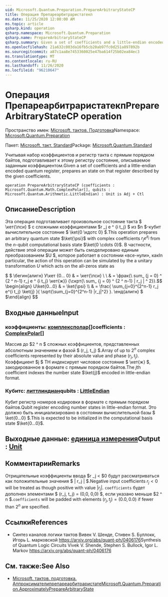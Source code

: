 ```yaml
---
uid: Microsoft.Quantum.Preparation.PrepareArbitraryStateCP
title: Операция Препареарбитраристатекп
ms.date: 11/25/2020 12:00:00 AM
ms.topic: article
qsharp.kind: operation
qsharp.namespace: Microsoft.Quantum.Preparation
qsharp.name: PrepareArbitraryStateCP
qsharp.summary: Given a set of coefficients and a little-endian encoded quantum register, prepares an state on that register described by the given coefficients.
ms.openlocfilehash: 21a632c003da16fb5cb20ab97fc0d251a897892b
ms.sourcegitcommit: a87c1aa8e7453360025e47ba614f25b02ea84ec3
ms.translationtype: MT
ms.contentlocale: ru-RU
ms.lasthandoff: 11/26/2020
ms.locfileid: "96210647"
---
```

# <a name="preparearbitrarystatecp-operation"></a><span data-ttu-id="3f71c-102">Операция Препареарбитраристатекп</span><span class="sxs-lookup"><span data-stu-id="3f71c-102">PrepareArbitraryStateCP operation</span></span>

<span data-ttu-id="3f71c-103">Пространство имен: [Microsoft. тактов. Подготовка](xref:Microsoft.Quantum.Preparation)</span><span class="sxs-lookup"><span data-stu-id="3f71c-103">Namespace: [Microsoft.Quantum.Preparation](xref:Microsoft.Quantum.Preparation)</span></span>

<span data-ttu-id="3f71c-104">Пакет: [Microsoft. такт. Standard](https://nuget.org/packages/Microsoft.Quantum.Standard)</span><span class="sxs-lookup"><span data-stu-id="3f71c-104">Package: [Microsoft.Quantum.Standard](https://nuget.org/packages/Microsoft.Quantum.Standard)</span></span>


<span data-ttu-id="3f71c-105">Учитывая набор коэффициентов и регистр такта с прямым порядком байтов, подготавливает к этому регистру состояние, описываемое заданным коэффициентом.</span><span class="sxs-lookup"><span data-stu-id="3f71c-105">Given a set of coefficients and a little-endian encoded quantum register, prepares an state on that register described by the given coefficients.</span></span>

```qsharp
operation PrepareArbitraryStateCP (coefficients : Microsoft.Quantum.Math.ComplexPolar[], qubits : Microsoft.Quantum.Arithmetic.LittleEndian) : Unit is Adj + Ctl
```


## <a name="description"></a><span data-ttu-id="3f71c-106">Описание</span><span class="sxs-lookup"><span data-stu-id="3f71c-106">Description</span></span>

<span data-ttu-id="3f71c-107">Эта операция подготавливает произвольное состояние такта $ \кет{\пси} $ с сложными коэффициентами $r _j e ^ {i t_j} $ из $n $-кубит вычислительное состояние $ \ket{0 \кдотс 0} $.</span><span class="sxs-lookup"><span data-stu-id="3f71c-107">This operation prepares an arbitrary quantum state $\ket{\psi}$ with complex coefficients $r_j e^{i t_j}$ from the $n$-qubit computational basis state $\ket{0 \cdots 0}$.</span></span>
<span data-ttu-id="3f71c-108">В частности, действие этой операции может быть смоделировано единым преобразованием $U $, которое работает в состоянии «все-нули», как</span><span class="sxs-lookup"><span data-stu-id="3f71c-108">In particular, the action of this operation can be simulated by the a unitary transformation $U$ which acts on the all-zeros state as</span></span>

<span data-ttu-id="3f71c-109">$ $ \бегин{алигн} У\кет {0... 0} & = \кет{\пси} \\ \\ & = \фрак{\ sum_ {j = 0} ^ {2 ^ n-1} r_j e ^ {i t_j} \кет{ж}} {\скрт{\ sum_ {j = 0} ^ {2 ^ n-1} | r_j | ^ 2}}.</span><span class="sxs-lookup"><span data-stu-id="3f71c-109">$$ \begin{align} U\ket{0...0} & = \ket{\psi} \\\\ & = \frac{ \sum_{j=0}^{2^n-1} r_j e^{i t_j} \ket{j} }{ \sqrt{\sum_{j=0}^{2^n-1} |r_j|^2} }.</span></span>
<span data-ttu-id="3f71c-110">\енд{алигн} $ $</span><span class="sxs-lookup"><span data-stu-id="3f71c-110">\end{align} $$</span></span>

## <a name="input"></a><span data-ttu-id="3f71c-111">Входные данные</span><span class="sxs-lookup"><span data-stu-id="3f71c-111">Input</span></span>

### <a name="coefficients--complexpolar"></a><span data-ttu-id="3f71c-112">коэффициенты: [комплексполар](xref:Microsoft.Quantum.Math.ComplexPolar)[]</span><span class="sxs-lookup"><span data-stu-id="3f71c-112">coefficients : [ComplexPolar](xref:Microsoft.Quantum.Math.ComplexPolar)[]</span></span>

<span data-ttu-id="3f71c-113">Массив до $2 ^ n $ сложных коэффициентов, представленных абсолютным значением и фазой $ (r_j, t_j) $.</span><span class="sxs-lookup"><span data-stu-id="3f71c-113">Array of up to $2^n$ complex coefficients represented by their absolute value and phase $(r_j, t_j)$.</span></span> <span data-ttu-id="3f71c-114">Коэффициент $j $ TH индексирует числовое состояние $ \кет{ж} $, закодированное в формате с прямым порядком байтов.</span><span class="sxs-lookup"><span data-stu-id="3f71c-114">The $j$th coefficient indexes the number state $\ket{j}$ encoded in little-endian format.</span></span>


### <a name="qubits--littleendian"></a><span data-ttu-id="3f71c-115">Кубитс: [литтлиндиан](xref:Microsoft.Quantum.Arithmetic.LittleEndian)</span><span class="sxs-lookup"><span data-stu-id="3f71c-115">qubits : [LittleEndian](xref:Microsoft.Quantum.Arithmetic.LittleEndian)</span></span>

<span data-ttu-id="3f71c-116">Кубит регистр номеров кодировки в формате с прямым порядком байтов.</span><span class="sxs-lookup"><span data-stu-id="3f71c-116">Qubit register encoding number states in little-endian format.</span></span> <span data-ttu-id="3f71c-117">Это должно быть инициализировано в состоянии вычислительной базы $ \ket{0...0} $.</span><span class="sxs-lookup"><span data-stu-id="3f71c-117">This is expected to be initialized in the computational basis state $\ket{0...0}$.</span></span>



## <a name="output--unit"></a><span data-ttu-id="3f71c-118">Выходные данные: [единица измерения](xref:microsoft.quantum.lang-ref.unit)</span><span class="sxs-lookup"><span data-stu-id="3f71c-118">Output : [Unit](xref:microsoft.quantum.lang-ref.unit)</span></span>



## <a name="remarks"></a><span data-ttu-id="3f71c-119">Комментарии</span><span class="sxs-lookup"><span data-stu-id="3f71c-119">Remarks</span></span>

<span data-ttu-id="3f71c-120">Отрицательные коэффициенты ввода $r _j < $0 будут рассматриваться как положительные значения $ | r_j | $.</span><span class="sxs-lookup"><span data-stu-id="3f71c-120">Negative input coefficients $r_j < 0$ will be treated as though positive with value $|r_j|$.</span></span> <span data-ttu-id="3f71c-121">`coefficients` будет дополнен элементами $ (r_j, t_j) = (0,0, 0,0) $, если указано меньше $2 ^ n $.</span><span class="sxs-lookup"><span data-stu-id="3f71c-121">`coefficients` will be padded with elements $(r_j, t_j) = (0.0, 0.0)$ if fewer than $2^n$ are specified.</span></span>

## <a name="references"></a><span data-ttu-id="3f71c-122">Ссылки</span><span class="sxs-lookup"><span data-stu-id="3f71c-122">References</span></span>

- <span data-ttu-id="3f71c-123">Синтез каналов логики тактов Вивек V. Шенде, Стивен S. Буллокк, Игорь L. марковской https://arxiv.org/abs/quant-ph/0406176</span><span class="sxs-lookup"><span data-stu-id="3f71c-123">Synthesis of Quantum Logic Circuits Vivek V. Shende, Stephen S. Bullock, Igor L. Markov https://arxiv.org/abs/quant-ph/0406176</span></span>

## <a name="see-also"></a><span data-ttu-id="3f71c-124">См. также:</span><span class="sxs-lookup"><span data-stu-id="3f71c-124">See Also</span></span>

- [<span data-ttu-id="3f71c-125">Microsoft. тактов. подготовка. Аппроксимателипрепареарбитраристате</span><span class="sxs-lookup"><span data-stu-id="3f71c-125">Microsoft.Quantum.Preparation.ApproximatelyPrepareArbitraryState</span></span>](xref:Microsoft.Quantum.Preparation.ApproximatelyPrepareArbitraryState)